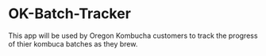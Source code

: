 # OK-Batch-Tracker

This app will be used by Oregon Kombucha customers to track the progress of thier kombuca batches as they brew.
